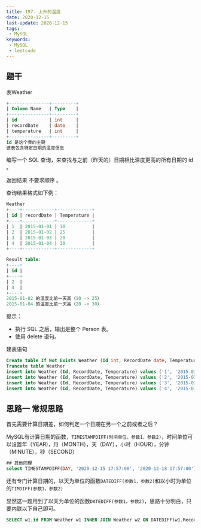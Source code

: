 ```yaml
---
title: 197. 上升的温度
date: 2020-12-15
last-update: 2020-12-15
tags:
 - MySQL
keywords:
 - MySQL
 - leetcode
---
```


## 题干
表Weather

```sql
+---------------+---------+
| Column Name   | Type    |
+---------------+---------+
| id            | int     |
| recordDate    | date    |
| temperature   | int     |
+---------------+---------+
id 是这个表的主键
该表包含特定日期的温度信息
```
编写一个 SQL 查询，来查找与之前（昨天的）日期相比温度更高的所有日期的 id 。

返回结果 不要求顺序 。

查询结果格式如下例：

```sql
Weather
+----+------------+-------------+
| id | recordDate | Temperature |
+----+------------+-------------+
| 1  | 2015-01-01 | 10          |
| 2  | 2015-01-02 | 25          |
| 3  | 2015-01-03 | 20          |
| 4  | 2015-01-04 | 30          |
+----+------------+-------------+

Result table:
+----+
| id |
+----+
| 2  |
| 4  |
+----+
2015-01-02 的温度比前一天高（10 -> 25）
2015-01-04 的温度比前一天高（20 -> 30）
```

提示：

- 执行 SQL 之后，输出是整个 Person 表。
- 使用 delete 语句。


建表语句
```sql
Create table If Not Exists Weather (Id int, RecordDate date, Temperature int)
Truncate table Weather
insert into Weather (Id, RecordDate, Temperature) values ('1', '2015-01-01', '10')
insert into Weather (Id, RecordDate, Temperature) values ('2', '2015-01-02', '25')
insert into Weather (Id, RecordDate, Temperature) values ('3', '2015-01-03', '20')
insert into Weather (Id, RecordDate, Temperature) values ('4', '2015-01-04', '30')
```
 
## 思路一 常规思路

首先需要计算日期差，如何判定一个日期在另一个之前或者之后？

MySQL有计算日期的函数，`TIMESTAMPDIFF(时间单位，参数1，参数2)`，时间单位可以设置年（YEAR)，月（MONTH），天（DAY），小时（HOUR），分钟（MINUTE），秒（SECOND）
```SQL
## 其他同理
select TIMESTAMPDIFF(DAY, '2020-12-15 17:57:00', '2020-12-18 17:57:00');
```

还有专门计算日期的，以天为单位的函数`DATEDIFF(参数1，参数2)`和以小时为单位的`TIMDIFF(参数1，参数2)`

显然这一题用到了以天为单位的函数`DATEDIFF(参数1，参数2)`，思路十分明白，只要内联以下自己即可。

```sql
SELECT w1.id FROM Weather w1 INNER JOIN Weather w2 ON DATEDIFF(w1.RecordDate, w2.RecordDate) = 1 AND w1.Temperature > w2.Temperature 
```





